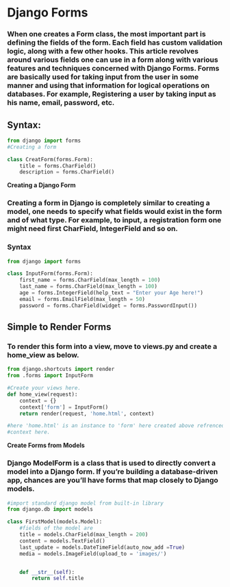 # Django Forms

### When one creates a Form class, the most important part is defining the fields of the form. Each field has custom validation logic, along with a few other hooks. This article revolves around various fields one can use in a form along with various features and techniques concerned with Django Forms. Forms are basically used for taking input from the user in some manner and using that information for logical operations on databases. For example, Registering a user by taking input as his name, email, password, etc.

## Syntax:
```python
from django import forms
#Creating a form

class CreatForm(forms.Form):
	title = forms.CharField()
	description = forms.CharField()
```

**Creating a Django Form**

### Creating a form in Django is completely similar to creating a model, one needs to specify what fields would exist in the form and of what type. For example, to input, a registration form one might need first CharField, IntegerField and so on.

### Syntax
```python
from django import forms

class InputForm(forms.Form):
	first_name = forms.CharField(max_length = 100)
	last_name = forms.CharField(max_length = 100)
	age = forms.IntegerField(help_text = "Enter your Age here!")
	email = forms.EmailField(max_length = 50)
	password = forms.CharField(widget = forms.PasswordInput())
```

## Simple to Render Forms

### To render this form into a view, move to views.py and create a home_view as below.

```python
from django.shortcuts import render
from .forms import InputForm

#Create your views here.
def home_view(request):
	context = {}
	context['form'] = InputForm()
	return render(request, 'home.html', context)

#here 'home.html' is an instance to 'form' here created above refrenced by 
#context here.
```

**Create Forms from Models**

### Django ModelForm is a class that is used to directly convert a model into a Django form. If you’re building a database-driven app, chances are you’ll have forms that map closely to Django models.

```python
#import standard django model from built-in library
from django.db import models

class FirstModel(models.Model):
	#fields of the model are
	title = models.CharField(max_length = 200)
	content = models.TextField()
	last_update = models.DateTimeField(auto_now_add =True)
	media = models.ImageField(upload_to = 'images/')


	def __str__(self):
		return self.title
```

